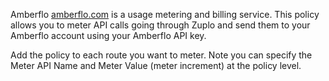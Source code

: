 Amberflo [amberflo.com](https://www.amberflo.io) is a usage metering and billing service. This policy allows you to meter API calls going through Zuplo and send them to your Amberflo account using your Amberflo API key.

Add the policy to each route you want to meter. Note you can specify the Meter API Name and Meter Value (meter increment) at the policy level.
